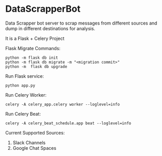 # DataScrapperBot

Data Scrapper bot server to scrap messages from different sources and dump in different destinations for analysis.

It is a Flask + Celery Project

Flask Migrate Commands:

```
python -m flask db init
python -m flask db migrate -m "<migration commit>"
python -m  flask db upgrade
```

Run Flask service:

```
python app.py
```

Run Celery Worker:

```
celery -A celery_app.celery worker --loglevel=info
```

Run Celery Beat:

```
celery -A celery_beat_schedule.app beat --loglevel=info
```

Current Supported Sources:

1. Slack Channels
2. Google Chat Spaces